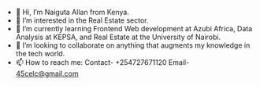 - 👋 Hi, I’m Naiguta Allan from Kenya.
- 👀 I’m interested in the Real Estate sector.
- 🌱 I’m currently learning Frontend Web development at Azubi Africa, Data Analysis at KEPSA, and Real Estate at the University of Nairobi.
- 💞️ I’m looking to collaborate on anything that augments my knowledge in the tech world.
- 📫 How to reach me: 
Contact- +254727671120
Email- 45celc@gmail.com

